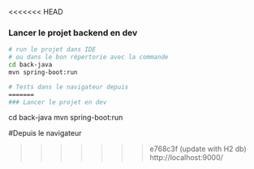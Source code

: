 <<<<<<< HEAD
### Lancer le projet backend en dev
```sh
# run le projet dans IDE 
# ou dans le bon répertorie avec la commande
cd back-java
mvn spring-boot:run

# Tests dans le navigateur depuis 
=======
### Lancer le projet en dev
```
cd back-java
mvn spring-boot:run

#Depuis le navigateur
>>>>>>> e768c3f (update with H2 db)
http://localhost:9000/
```
